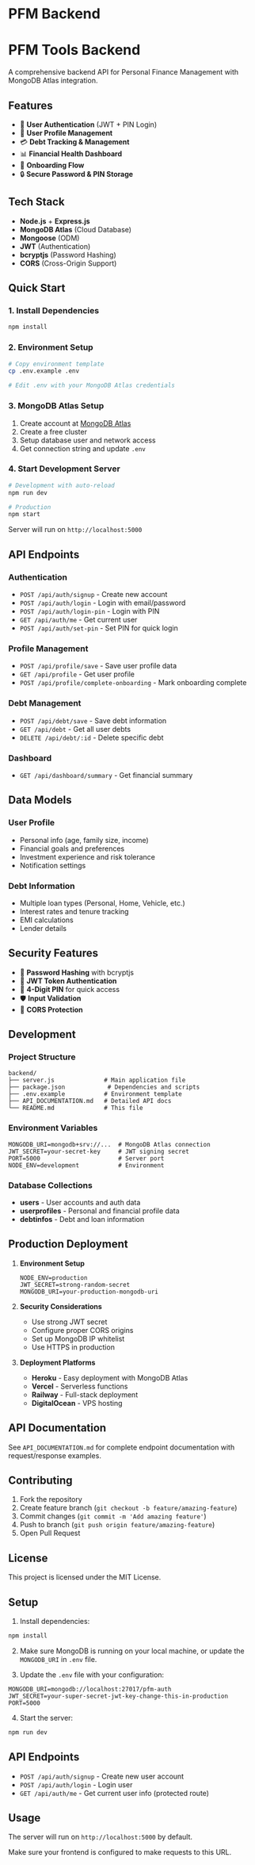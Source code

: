 # PFM Backend

# PFM Tools Backend

A comprehensive backend API for Personal Finance Management with MongoDB Atlas integration.

## Features

- 🔐 **User Authentication** (JWT + PIN Login)
- 👤 **User Profile Management** 
- 💳 **Debt Tracking & Management**
- 📊 **Financial Health Dashboard**
- 🎯 **Onboarding Flow**
- 🔒 **Secure Password & PIN Storage**

## Tech Stack

- **Node.js** + **Express.js**
- **MongoDB Atlas** (Cloud Database)
- **Mongoose** (ODM)
- **JWT** (Authentication)
- **bcryptjs** (Password Hashing)
- **CORS** (Cross-Origin Support)

## Quick Start

### 1. Install Dependencies
```bash
npm install
```

### 2. Environment Setup
```bash
# Copy environment template
cp .env.example .env

# Edit .env with your MongoDB Atlas credentials
```

### 3. MongoDB Atlas Setup
1. Create account at [MongoDB Atlas](https://www.mongodb.com/atlas)
2. Create a free cluster
3. Setup database user and network access
4. Get connection string and update `.env`

### 4. Start Development Server
```bash
# Development with auto-reload
npm run dev

# Production
npm start
```

Server will run on `http://localhost:5000`

## API Endpoints

### Authentication
- `POST /api/auth/signup` - Create new account
- `POST /api/auth/login` - Login with email/password
- `POST /api/auth/login-pin` - Login with PIN
- `GET /api/auth/me` - Get current user
- `POST /api/auth/set-pin` - Set PIN for quick login

### Profile Management
- `POST /api/profile/save` - Save user profile data
- `GET /api/profile` - Get user profile
- `POST /api/profile/complete-onboarding` - Mark onboarding complete

### Debt Management
- `POST /api/debt/save` - Save debt information
- `GET /api/debt` - Get all user debts
- `DELETE /api/debt/:id` - Delete specific debt

### Dashboard
- `GET /api/dashboard/summary` - Get financial summary

## Data Models

### User Profile
- Personal info (age, family size, income)
- Financial goals and preferences
- Investment experience and risk tolerance
- Notification settings

### Debt Information
- Multiple loan types (Personal, Home, Vehicle, etc.)
- Interest rates and tenure tracking
- EMI calculations
- Lender details

## Security Features

- 🔐 **Password Hashing** with bcryptjs
- 🎯 **JWT Token Authentication**
- 🔢 **4-Digit PIN** for quick access
- 🛡️ **Input Validation**
- 🚫 **CORS Protection**

## Development

### Project Structure
```
backend/
├── server.js              # Main application file
├── package.json            # Dependencies and scripts
├── .env.example           # Environment template
├── API_DOCUMENTATION.md   # Detailed API docs
└── README.md              # This file
```

### Environment Variables
```env
MONGODB_URI=mongodb+srv://...  # MongoDB Atlas connection
JWT_SECRET=your-secret-key     # JWT signing secret
PORT=5000                      # Server port
NODE_ENV=development           # Environment
```

### Database Collections
- **users** - User accounts and auth data
- **userprofiles** - Personal and financial profile data  
- **debtinfos** - Debt and loan information

## Production Deployment

1. **Environment Setup**
   ```env
   NODE_ENV=production
   JWT_SECRET=strong-random-secret
   MONGODB_URI=your-production-mongodb-uri
   ```

2. **Security Considerations**
   - Use strong JWT secret
   - Configure proper CORS origins
   - Set up MongoDB IP whitelist
   - Use HTTPS in production

3. **Deployment Platforms**
   - **Heroku** - Easy deployment with MongoDB Atlas
   - **Vercel** - Serverless functions
   - **Railway** - Full-stack deployment
   - **DigitalOcean** - VPS hosting

## API Documentation

See `API_DOCUMENTATION.md` for complete endpoint documentation with request/response examples.

## Contributing

1. Fork the repository
2. Create feature branch (`git checkout -b feature/amazing-feature`)
3. Commit changes (`git commit -m 'Add amazing feature'`)
4. Push to branch (`git push origin feature/amazing-feature`)
5. Open Pull Request

## License

This project is licensed under the MIT License.

## Setup

1. Install dependencies:
```bash
npm install
```

2. Make sure MongoDB is running on your local machine, or update the `MONGODB_URI` in `.env` file.

3. Update the `.env` file with your configuration:
```
MONGODB_URI=mongodb://localhost:27017/pfm-auth
JWT_SECRET=your-super-secret-jwt-key-change-this-in-production
PORT=5000
```

4. Start the server:
```bash
npm run dev
```

## API Endpoints

- `POST /api/auth/signup` - Create new user account
- `POST /api/auth/login` - Login user
- `GET /api/auth/me` - Get current user info (protected route)

## Usage

The server will run on `http://localhost:5000` by default.

Make sure your frontend is configured to make requests to this URL.